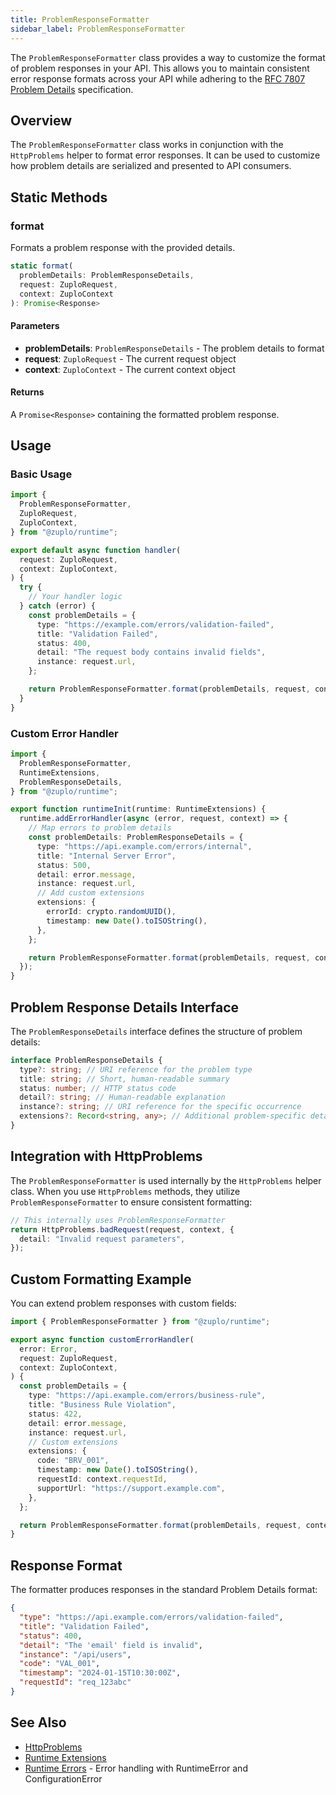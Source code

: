 ```yaml
---
title: ProblemResponseFormatter
sidebar_label: ProblemResponseFormatter
---
```


The `ProblemResponseFormatter` class provides a way to customize the format of
problem responses in your API. This allows you to maintain consistent error
response formats across your API while adhering to the
[RFC 7807 Problem Details](https://httpproblems.com/) specification.

## Overview

The `ProblemResponseFormatter` class works in conjunction with the
`HttpProblems` helper to format error responses. It can be used to customize how
problem details are serialized and presented to API consumers.

## Static Methods

### format

Formats a problem response with the provided details.

```typescript
static format(
  problemDetails: ProblemResponseDetails,
  request: ZuploRequest,
  context: ZuploContext
): Promise<Response>
```

#### Parameters

- **problemDetails**: `ProblemResponseDetails` - The problem details to format
- **request**: `ZuploRequest` - The current request object
- **context**: `ZuploContext` - The current context object

#### Returns

A `Promise<Response>` containing the formatted problem response.

## Usage

### Basic Usage

```typescript
import {
  ProblemResponseFormatter,
  ZuploRequest,
  ZuploContext,
} from "@zuplo/runtime";

export default async function handler(
  request: ZuploRequest,
  context: ZuploContext,
) {
  try {
    // Your handler logic
  } catch (error) {
    const problemDetails = {
      type: "https://example.com/errors/validation-failed",
      title: "Validation Failed",
      status: 400,
      detail: "The request body contains invalid fields",
      instance: request.url,
    };

    return ProblemResponseFormatter.format(problemDetails, request, context);
  }
}
```

### Custom Error Handler

```typescript
import {
  ProblemResponseFormatter,
  RuntimeExtensions,
  ProblemResponseDetails,
} from "@zuplo/runtime";

export function runtimeInit(runtime: RuntimeExtensions) {
  runtime.addErrorHandler(async (error, request, context) => {
    // Map errors to problem details
    const problemDetails: ProblemResponseDetails = {
      type: "https://api.example.com/errors/internal",
      title: "Internal Server Error",
      status: 500,
      detail: error.message,
      instance: request.url,
      // Add custom extensions
      extensions: {
        errorId: crypto.randomUUID(),
        timestamp: new Date().toISOString(),
      },
    };

    return ProblemResponseFormatter.format(problemDetails, request, context);
  });
}
```

## Problem Response Details Interface

The `ProblemResponseDetails` interface defines the structure of problem details:

```typescript
interface ProblemResponseDetails {
  type?: string; // URI reference for the problem type
  title: string; // Short, human-readable summary
  status: number; // HTTP status code
  detail?: string; // Human-readable explanation
  instance?: string; // URI reference for the specific occurrence
  extensions?: Record<string, any>; // Additional problem-specific details
}
```

## Integration with HttpProblems

The `ProblemResponseFormatter` is used internally by the `HttpProblems` helper
class. When you use `HttpProblems` methods, they utilize
`ProblemResponseFormatter` to ensure consistent formatting:

```typescript
// This internally uses ProblemResponseFormatter
return HttpProblems.badRequest(request, context, {
  detail: "Invalid request parameters",
});
```

## Custom Formatting Example

You can extend problem responses with custom fields:

```typescript
import { ProblemResponseFormatter } from "@zuplo/runtime";

export async function customErrorHandler(
  error: Error,
  request: ZuploRequest,
  context: ZuploContext,
) {
  const problemDetails = {
    type: "https://api.example.com/errors/business-rule",
    title: "Business Rule Violation",
    status: 422,
    detail: error.message,
    instance: request.url,
    // Custom extensions
    extensions: {
      code: "BRV_001",
      timestamp: new Date().toISOString(),
      requestId: context.requestId,
      supportUrl: "https://support.example.com",
    },
  };

  return ProblemResponseFormatter.format(problemDetails, request, context);
}
```

## Response Format

The formatter produces responses in the standard Problem Details format:

```json
{
  "type": "https://api.example.com/errors/validation-failed",
  "title": "Validation Failed",
  "status": 400,
  "detail": "The 'email' field is invalid",
  "instance": "/api/users",
  "code": "VAL_001",
  "timestamp": "2024-01-15T10:30:00Z",
  "requestId": "req_123abc"
}
```

## See Also

- [HttpProblems](./http-problems.md)
- [Runtime Extensions](./runtime-extensions.md)
- [Runtime Errors](./runtime-errors.md) - Error handling with RuntimeError and
  ConfigurationError
